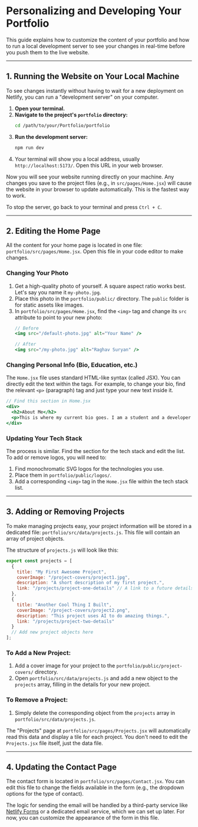 # Personalizing and Developing Your Portfolio

This guide explains how to customize the content of your portfolio and how to run a local development server to see your changes in real-time before you push them to the live website.

---

## 1. Running the Website on Your Local Machine

To see changes instantly without having to wait for a new deployment on Netlify, you can run a "development server" on your computer.

1.  **Open your terminal.**
2.  **Navigate to the project's `portfolio` directory:**
    ```bash
    cd /path/to/your/Portfolio/portfolio
    ```
3.  **Run the development server:**
    ```bash
    npm run dev
    ```
4.  Your terminal will show you a local address, usually `http://localhost:5173/`. Open this URL in your web browser.

Now you will see your website running directly on your machine. Any changes you save to the project files (e.g., in `src/pages/Home.jsx`) will cause the website in your browser to update automatically. This is the fastest way to work.

To stop the server, go back to your terminal and press `Ctrl + C`.

---

## 2. Editing the Home Page

All the content for your home page is located in one file: `portfolio/src/pages/Home.jsx`. Open this file in your code editor to make changes.

### Changing Your Photo
1.  Get a high-quality photo of yourself. A square aspect ratio works best. Let's say you name it `my-photo.jpg`.
2.  Place this photo in the `portfolio/public/` directory. The `public` folder is for static assets like images.
3.  In `portfolio/src/pages/Home.jsx`, find the `<img>` tag and change its `src` attribute to point to your new photo:
    ```jsx
    // Before
    <img src="/default-photo.jpg" alt="Your Name" />

    // After
    <img src="/my-photo.jpg" alt="Raghav Suryan" />
    ```

### Changing Personal Info (Bio, Education, etc.)
The `Home.jsx` file uses standard HTML-like syntax (called JSX). You can directly edit the text within the tags. For example, to change your bio, find the relevant `<p>` (paragraph) tag and just type your new text inside it.

```jsx
// Find this section in Home.jsx
<div>
  <h2>About Me</h2>
  <p>This is where my current bio goes. I am a student and a developer...</p> // <-- Edit this text
</div>
```

### Updating Your Tech Stack
The process is similar. Find the section for the tech stack and edit the list. To add or remove logos, you will need to:
1.  Find monochromatic SVG logos for the technologies you use.
2.  Place them in `portfolio/public/logos/`.
3.  Add a corresponding `<img>` tag in the `Home.jsx` file within the tech stack list.

---

## 3. Adding or Removing Projects

To make managing projects easy, your project information will be stored in a dedicated file: `portfolio/src/data/projects.js`. This file will contain an array of project objects.

The structure of `projects.js` will look like this:
```javascript
export const projects = [
  {
    title: "My First Awesome Project",
    coverImage: "/project-covers/project1.jpg",
    description: "A short description of my first project.",
    link: "/projects/project-one-details" // A link to a future details page
  },
  {
    title: "Another Cool Thing I Built",
    coverImage: "/project-covers/project2.png",
    description: "This project uses AI to do amazing things.",
    link: "/projects/project-two-details"
  }
  // Add new project objects here
];
```

### To Add a New Project:
1.  Add a cover image for your project to the `portfolio/public/project-covers/` directory.
2.  Open `portfolio/src/data/projects.js` and add a new object to the `projects` array, filling in the details for your new project.

### To Remove a Project:
1.  Simply delete the corresponding object from the `projects` array in `portfolio/src/data/projects.js`.

The "Projects" page at `portfolio/src/pages/Projects.jsx` will automatically read this data and display a tile for each project. You don't need to edit the `Projects.jsx` file itself, just the data file.

---

## 4. Updating the Contact Page

The contact form is located in `portfolio/src/pages/Contact.jsx`. You can edit this file to change the fields available in the form (e.g., the dropdown options for the type of contact).

The logic for sending the email will be handled by a third-party service like [Netlify Forms](https://docs.netlify.com/forms/setup/) or a dedicated email service, which we can set up later. For now, you can customize the appearance of the form in this file. 